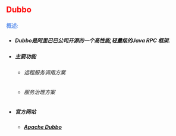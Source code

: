 ## <font color='red'>Dubbo</font>



#### <font color='cornflowerblue'>概述:</font> 

- ##### Dubbo是阿里巴巴公司开源的一个高性能,轻量级的Java RPC 框架.

- ##### 主要功能

  - ###### 远程服务调用方案

  - ###### 服务治理方案

- ##### 官方网站

  - ##### [Apache Dubbo](https://dubbo.apache.org/zh/) 

  

